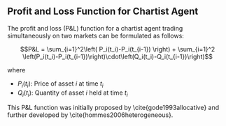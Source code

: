 

## Profit and Loss Function for Chartist Agent

The profit and loss (P&L) function for a chartist agent trading simultaneously on two markets can be formulated as follows: 

$$P&L = \sum_{i=1}^2\left( P_i(t_i)-P_i(t_{i-1}) \right) + \sum_{i=1}^2 \left(P_i(t_i)-P_i(t_{i-1})\right)\cdot\left(Q_i(t_i)-Q_i(t_{i-1})\right)$$

where 

* $P_i(t_i)$: Price of asset $i$ at time $t_i$
* $Q_i(t_i)$: Quantity of asset $i$ held at time $t_i$

This P&L function was initially proposed by \cite{gode1993allocative} and further developed by \cite{hommes2006heterogeneous}.